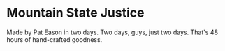 Mountain State Justice
=========

Made by Pat Eason in two days. Two days, guys, just two days. That's 48 hours of hand-crafted goodness.
